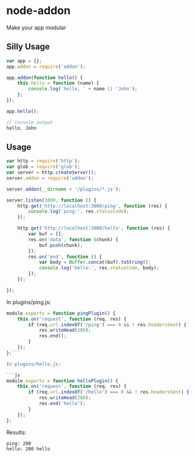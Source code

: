 node-addon
==========

Make your app modular

## Silly Usage
```js
var app = {};
app.addon = require('addon');

app.addon(function hello() {
    this.hello = function (name) {
        console.log('hello, ' + name || 'John');
    };
});

app.hello();

// console output
hello, John
```

## Usage
```js
var http = require('http');
var glob = require('glob');
var server = http.createServer();
server.addon = require('addon');

server.addon(__dirname + '/plugins/*.js');

server.listen(3000, function () {
    http.get('http://localhost:3000/ping', function (res) {
        console.log('ping:', res.statusCode);
    });

    http.get('http://localhost:3000/hello', function (res) {
        var buf = [];
        res.on('data', function (chunk) {
            buf.push(chunk);
        });
        res.on('end', function () {
            var body = Buffer.concat(buf).toString();
            console.log('hello:', res.statusCode, body);
        });
    });

});


```

In plugins/ping.js:

```js
module.exports = function pingPlugin() {
    this.on('request', function (req, res) {
        if (req.url.indexOf('/ping') === 0 && ! res.headersSent) {
            res.writeHead(200);
            res.end();
        }
    });
};```

In plugins/hello.js:

```js
module.exports = function helloPlugin() {
    this.on('request', function (req, res) {
        if (req.url.indexOf('/hello') === 0 && ! res.headersSent) {
            res.writeHead(200);
            res.end('hello');
        }
    });
};

```

Results:
```bash
ping: 200
hello: 200 hello
```

